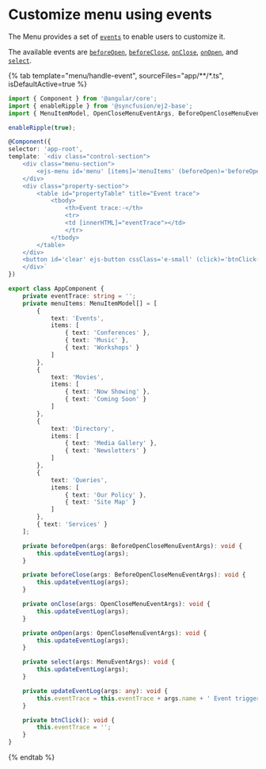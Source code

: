 # Customize menu using events

The Menu provides a set of [`events`](../api/menu#events) to enable users to customize it.

The available events are [`beforeOpen`](../../api/menu/#beforeclose), [`beforeClose`](../..api//menu/#beforeopen), [`onClose`](../../api/menu/#onclose), [`onOpen`](../../api/menu/#onopen), and [`select`](../..api//menu/#select).

{% tab template="menu/handle-event", sourceFiles="app/**/*.ts", isDefaultActive=true %}

```typescript
import { Component } from '@angular/core';
import { enableRipple } from '@syncfusion/ej2-base';
import { MenuItemModel, OpenCloseMenuEventArgs, BeforeOpenCloseMenuEventArgs, MenuEventArgs } from '@syncfusion/ej2-angular-navigations';

enableRipple(true);

@Component({
selector: 'app-root',
template: `<div class="control-section">
    <div class="menu-section">
        <ejs-menu id='menu' [items]='menuItems' (beforeOpen)='beforeOpen($event)' (beforeClose)='beforeClose($event)' (onClose)='onClose($event)' (onOpen)='onOpen($event)' (select)='select($event)'></ejs-menu>
    </div>
    <div class="property-section">
        <table id="propertyTable" title="Event trace">
            <tbody>
                <th>Event trace:-</th>
                <tr>
                <td [innerHTML]="eventTrace"></td>
                </tr>
            </tbody>
        </table>
    </div>
    <button id='clear' ejs-button cssClass='e-small' (click)='btnClick()'>Clear</button>
    </div>`
})

export class AppComponent {
    private eventTrace: string = '';
    private menuItems: MenuItemModel[] = [
        {
            text: 'Events',
            items: [
                { text: 'Conferences' },
                { text: 'Music' },
                { text: 'Workshops' }
            ]
        },
        {
            text: 'Movies',
            items: [
                { text: 'Now Showing' },
                { text: 'Coming Soon' }
            ]
        },
        {
            text: 'Directory',
            items: [
                { text: 'Media Gallery' },
                { text: 'Newsletters' }
            ]
        },
        {
            text: 'Queries',
            items: [
                { text: 'Our Policy' },
                { text: 'Site Map' }
            ]
        },
        { text: 'Services' }
    ];

    private beforeOpen(args: BeforeOpenCloseMenuEventArgs): void {
        this.updateEventLog(args);
    }

    private beforeClose(args: BeforeOpenCloseMenuEventArgs): void {
        this.updateEventLog(args);
    }

    private onClose(args: OpenCloseMenuEventArgs): void {
        this.updateEventLog(args);
    }

    private onOpen(args: OpenCloseMenuEventArgs): void {
        this.updateEventLog(args);
    }

    private select(args: MenuEventArgs): void {
        this.updateEventLog(args);
    }

    private updateEventLog(args: any): void {
        this.eventTrace = this.eventTrace + args.name + ' Event triggered. <br />'
    }

    private btnClick(): void {
        this.eventTrace = '';
    }
}
```

{% endtab %}
